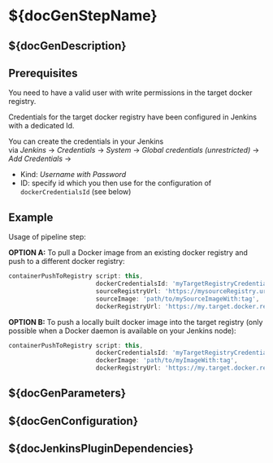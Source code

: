 # ${docGenStepName}

## ${docGenDescription}

## Prerequisites

You need to have a valid user with write permissions in the target docker registry.

Credentials for the target docker registry have been configured in Jenkins with a dedicated Id.

You can create the credentials in your Jenkins<br />
via _Jenkins_ -> _Credentials_ -> _System_ -> _Global credentials (unrestricted)_ -> _Add Credentials_ ->

* Kind: _Username with Password_
* ID: specify id which you then use for the configuration of `dockerCredentialsId` (see below)

## Example

Usage of pipeline step:

**OPTION A:** To pull a Docker image from an existing docker registry and push to a different docker registry:

```groovy
containerPushToRegistry script: this,
                        dockerCredentialsId: 'myTargetRegistryCredentials',
                        sourceRegistryUrl: 'https://mysourceRegistry.url',
                        sourceImage: 'path/to/mySourceImageWith:tag',
                        dockerRegistryUrl: 'https://my.target.docker.registry:50000'
```

**OPTION B:** To push a locally built docker image into the target registry (only possible when a Docker daemon is available on your Jenkins node):

```groovy
containerPushToRegistry script: this,
                        dockerCredentialsId: 'myTargetRegistryCredentials',
                        dockerImage: 'path/to/myImageWith:tag',
                        dockerRegistryUrl: 'https://my.target.docker.registry:50000'
```

## ${docGenParameters}

## ${docGenConfiguration}

## ${docJenkinsPluginDependencies}
